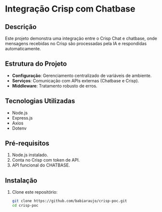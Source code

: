 # Integração Crisp com Chatbase

## Descrição
Este projeto demonstra uma integração entre o Crisp Chat e chatbase, onde mensagens recebidas no Crisp são processadas pela IA e respondidas automaticamente.

## Estrutura do Projeto
- **Configuração**: Gerenciamento centralizado de variáveis de ambiente.
- **Serviços**: Comunicação com APIs externas (Chatbase e Crisp).
- **Middleware**: Tratamento robusto de erros.

## Tecnologias Utilizadas
- Node.js
- Express.js
- Axios
- Dotenv

## Pré-requisitos
1. Node.js instalado.
2. Conta no Crisp com token de API.
3. API funcional do CHATBASE.

## Instalação
1. Clone este repositório:
   ```bash
   git clone https://github.com/babiaraujo/crisp-poc.git
   cd crisp-poc
